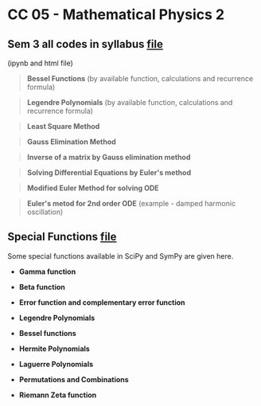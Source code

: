 # CC 05 - Mathematical Physics 2


## Sem 3 all codes in syllabus [file](sem3_all_codes.ipynb)
(ipynb and html file)

> **Bessel Functions** (by available function, calculations and recurrence formula)

> **Legendre Polynomials** (by available function, calculations and recurrence formula)

> **Least Square Method**

> **Gauss Elimination Method**

> **Inverse of a matrix by Gauss elimination method**

> **Solving Differential Equations by Euler's method**

> **Modified Euler Method for solving ODE**

> **Euler's metod for 2nd order ODE** (example - damped harmonic oscillation)


## Special Functions [file](Special_Functions_SKP.ipynb)

Some special functions available in SciPy and SymPy are given here.

* **Gamma function**
* **Beta function**
* **Error function and complementary error function**

* **Legendre Polynomials**
* **Bessel functions**
* **Hermite Polynomials**
* **Laguerre Polynomials**

* **Permutations and Combinations**
* **Riemann Zeta function**

